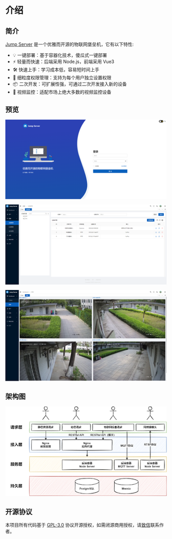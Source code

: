 # 介绍

## 简介

[Jump Server](https://github.com/jmpsvr/jmpsvr) 是一个优雅而开源的物联网堡垒机，它有以下特性:

* 💡 一键部署：基于容器化技术，傻瓜式一键部署
* ⚡️ 轻量而快速：后端采用 Node.js，前端采用 Vue3
* 🛠️ 快速上手：学习成本低，容易短时间上手
* 🔑 细粒度权限管理：支持为每个用户独立设置权限
* 📦 二次开发：可扩展性强，可通过二次开发接入新的设备
* 🔩 视频监控：适配市场上绝大多数的视频监控设备

## 预览

![Preview](/preview.png)

![Devices](/devices.png)

![Devices](/camera.png)

## 架构图

![Structure](/structure.png)

## 开源协议

本项目所有代码基于 [GPL-3.0](https://choosealicense.com/licenses/gpl-3.0/) 协议开源授权，如需闭源商用授权，请[致信](mailto:i@mmdjiji.com)联系作者。